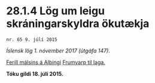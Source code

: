 # 28.1.4 Lög um leigu skráningarskyldra ökutækja

`nr. 65 9. júlí 2015`

_Íslensk lög 1. nóvember 2017 (útgáfa 147)._

[Ferill málsins á Alþingi](https://www.althingi.is/thingstorf/thingmalalistar-eftir-thingum/ferill/?ltg=144&mnr=421)
[Frumvarp til laga.](https://www.althingi.is/altext/144/s/0629.html)

**Tóku gildi 18. júlí 2015.**

